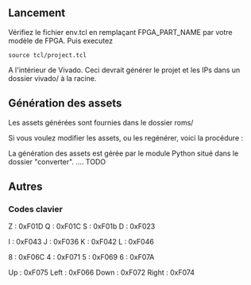 ## Lancement

Vérifiez le fichier env.tcl en remplaçant FPGA_PART_NAME par votre modèle de FPGA.
Puis executez 

    source tcl/project.tcl

A l'intérieur de Vivado. Ceci devrait générer le projet et les IPs dans un dossier vivado/ à la racine.

## Génération des assets

Les assets générées sont fournies dans le dossier roms/

Si vous voulez modifier les assets, ou les regénérer, voici la procédure :

La génération des assets est gérée par le module Python situé dans le dossier "converter".
.... TODO

## Autres
### Codes clavier

Z : 0xF01D
Q : 0xF01C
S : 0xF01b
D : 0xF023


I : 0xF043
J : 0xF036
K : 0xF042
L : 0xF046

8 : 0xF06C
4 : 0xF071
5 : 0xF069
6 : 0xF07A

Up : 0xF075
Left : 0xF066
Down : 0xF072
Right : 0xF074